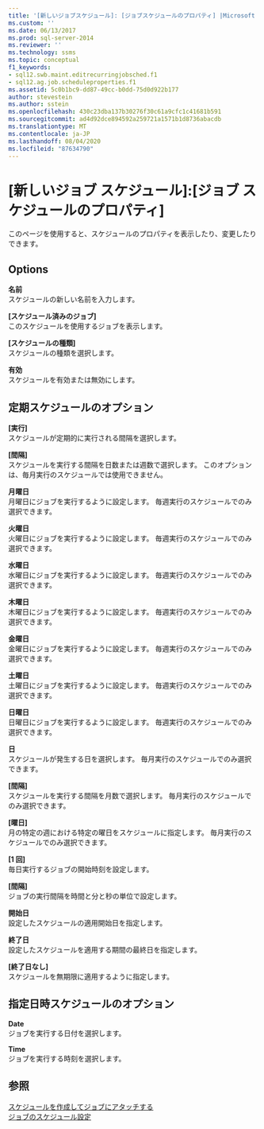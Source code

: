 ```yaml
---
title: '[新しいジョブスケジュール]: [ジョブスケジュールのプロパティ] |Microsoft Docs'
ms.custom: ''
ms.date: 06/13/2017
ms.prod: sql-server-2014
ms.reviewer: ''
ms.technology: ssms
ms.topic: conceptual
f1_keywords:
- sql12.swb.maint.editrecurringjobsched.f1
- sql12.ag.job.scheduleproperties.f1
ms.assetid: 5c0b1bc9-dd87-49cc-b0dd-75d0d922b177
author: stevestein
ms.author: sstein
ms.openlocfilehash: 430c23dba137b30276f30c61a9cfc1c41681b591
ms.sourcegitcommit: ad4d92dce894592a259721a1571b1d8736abacdb
ms.translationtype: MT
ms.contentlocale: ja-JP
ms.lasthandoff: 08/04/2020
ms.locfileid: "87634790"
---
```

# <a name="new-job-schedule-job-schedule-properties"></a>[新しいジョブ スケジュール]:[ジョブ スケジュールのプロパティ]
  このページを使用すると、スケジュールのプロパティを表示したり、変更したりできます。  
  
## <a name="options"></a>Options  
 **名前**  
 スケジュールの新しい名前を入力します。  
  
 **[スケジュール済みのジョブ]**  
 このスケジュールを使用するジョブを表示します。  
  
 **[スケジュールの種類]**  
 スケジュールの種類を選択します。  
  
 **有効**  
 スケジュールを有効または無効にします。  
  
## <a name="recurring-schedule-types-options"></a>定期スケジュールのオプション  
 **[実行]**  
 スケジュールが定期的に実行される間隔を選択します。  
  
 **[間隔]**  
 スケジュールを実行する間隔を日数または週数で選択します。 このオプションは、毎月実行のスケジュールでは使用できません。  
  
 **月曜日**  
 月曜日にジョブを実行するように設定します。 毎週実行のスケジュールでのみ選択できます。  
  
 **火曜日**  
 火曜日にジョブを実行するように設定します。 毎週実行のスケジュールでのみ選択できます。  
  
 **水曜日**  
 水曜日にジョブを実行するように設定します。 毎週実行のスケジュールでのみ選択できます。  
  
 **木曜日**  
 木曜日にジョブを実行するように設定します。 毎週実行のスケジュールでのみ選択できます。  
  
 **金曜日**  
 金曜日にジョブを実行するように設定します。 毎週実行のスケジュールでのみ選択できます。  
  
 **土曜日**  
 土曜日にジョブを実行するように設定します。 毎週実行のスケジュールでのみ選択できます。  
  
 **日曜日**  
 日曜日にジョブを実行するように設定します。 毎週実行のスケジュールでのみ選択できます。  
  
 **日**  
 スケジュールが発生する日を選択します。 毎月実行のスケジュールでのみ選択できます。  
  
 **[間隔]**  
 スケジュールを実行する間隔を月数で選択します。 毎月実行のスケジュールでのみ選択できます。  
  
 **[曜日]**  
 月の特定の週における特定の曜日をスケジュールに指定します。 毎月実行のスケジュールでのみ選択できます。  
  
 **[1 回]**  
 毎日実行するジョブの開始時刻を設定します。  
  
 **[間隔]**  
 ジョブの実行間隔を時間と分と秒の単位で設定します。  
  
 **開始日**  
 設定したスケジュールの適用開始日を指定します。  
  
 **終了日**  
 設定したスケジュールを適用する期間の最終日を指定します。  
  
 **[終了日なし]**  
 スケジュールを無期限に適用するように指定します。  
  
## <a name="one-time-schedule-types-options"></a>指定日時スケジュールのオプション  
 **Date**  
 ジョブを実行する日付を選択します。  
  
 **Time**  
 ジョブを実行する時刻を選択します。  
  
## <a name="see-also"></a>参照  
 [スケジュールを作成してジョブにアタッチする](create-and-attach-schedules-to-jobs.md)   
 [ジョブのスケジュール設定](schedule-a-job.md)  
  
  
